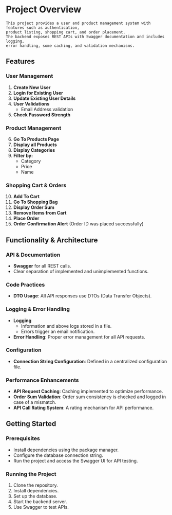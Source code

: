 # Project Overview
    This project provides a user and product management system with features such as authentication,
    product listing, shopping cart, and order placement.
    The backend exposes REST APIs with Swagger documentation and includes logging, 
    error handling, some caching, and validation mechanisms.

## Features
### User Management
1. **Create New User**
2. **Login for Existing User**
3. **Update Existing User Details**
4. **User Validations**
   - Email Address validation
5. **Check Password Strength**

### Product Management
6. **Go To Products Page**
7. **Display all Products** 
8. **Display Categories**
9. **Filter by:**
   - Category
   - Price
   - Name

### Shopping Cart & Orders
10. **Add To Cart**
11. **Go To Shopping Bag**
12. **Display Order Sum**
13. **Remove Items from Cart**
14. **Place Order**
15. **Order Confirmation Alert** (Order ID was placed successfully)

## Functionality & Architecture
### API & Documentation
- **Swagger** for all REST calls.
- Clear separation of implemented and unimplemented functions.

### Code Practices
- **DTO Usage**: All API responses use DTOs (Data Transfer Objects).

### Logging & Error Handling
- **Logging**
  - Information and above logs stored in a file.
  - Errors trigger an email notification.
- **Error Handling**: Proper error management for all API requests.

### Configuration
- **Connection String Configuration**: Defined in a centralized configuration file.

### Performance Enhancements
- **API Request Caching**: Caching implemented to optimize performance.
- **Order Sum Validation**: Order sum consistency is checked and logged in case of a mismatch.
- **API Call Rating System**: A rating mechanism for API performance.

## Getting Started
### Prerequisites
- Install dependencies using the package manager.
- Configure the database connection string.
- Run the project and access the Swagger UI for API testing.

### Running the Project
1. Clone the repository.
2. Install dependencies.
3. Set up the database.
4. Start the backend server.
5. Use Swagger to test APIs.




